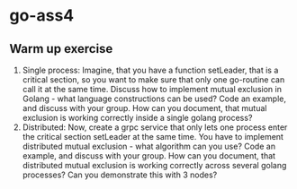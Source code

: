 # go-ass4
## Warm up exercise
1. Single process: Imagine, that you have a function  setLeader, that is a critical section, so you want to make sure that only one go-routine can call it at the same time. Discuss how to implement mutual exclusion in Golang - what  language constructions can be used?  Code an example, and discuss with your group. How can you document, that mutual exclusion is working correctly inside a single golang process?
2. Distributed: Now, create a grpc service that only lets one process enter the critical section  setLeader at the same time. You have to implement distributed mutual exclusion - what algorithm can you use? Code an example, and discuss with your group. How can you document, that distributed mutual exclusion is working correctly across several golang processes? Can you demonstrate this with 3 nodes?
